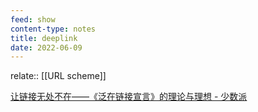 ```yaml
---
feed: show
content-type: notes
title: deeplink
date: 2022-06-09
---
```


relate:: [[URL scheme]]

[让链接无处不在——《泛在链接宣言》的理论与理想 - 少数派](cubox://card?id=ff808081814243ea0181472fe1487531)
